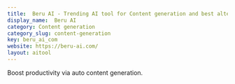 ```yaml
---
title:  Beru AI - Trending AI tool for Content generation and best alternatives
display_name:  Beru AI
category: Content generation
category_slug: content-generation
key: beru_ai_com
website: https://beru-ai.com/
layout: aitool
---
```


Boost productivity via auto content generation.
